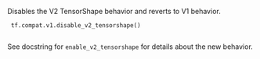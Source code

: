 Disables the V2 TensorShape behavior and reverts to V1 behavior.

```
 tf.compat.v1.disable_v2_tensorshape()
 
```

See docstring for  `enable_v2_tensorshape`  for details about the new behavior.

